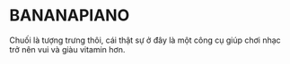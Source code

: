 # BANANAPIANO
Chuối là tượng trưng thôi, cái thật sự ở đây là một công cụ giúp chơi nhạc trở nên vui và giàu vitamin hơn.
